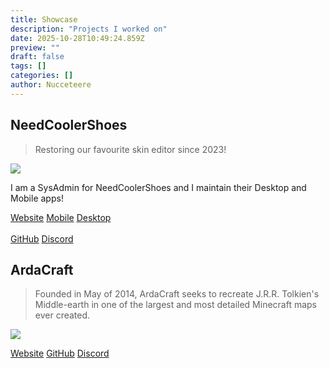 ```yaml
---
title: Showcase
description: "Projects I worked on"
date: 2025-10-28T10:49:24.859Z
preview: ""
draft: false
tags: []
categories: []
author: Nucceteere
---
```


## NeedCoolerShoes

> Restoring our favourite skin editor since 2023!

<a href="https://needcoolershoes.com" target="_blank">
  <img src="/img/ncrs-social.png" />
</a>

I am a SysAdmin for NeedCoolerShoes and I maintain their Desktop and Mobile apps!

[Website](https://needcoolershoes.com/)
[Mobile](https://github.com/NeedCoolerShoes/mobile)
[Desktop](https://github.com/NeedCoolerShoes/needcoolershoes-app)<br><br>
[GitHub](https://github.com/NeedCoolerShoes)
[Discord](https://discord.gg/FEfbZYvQUa)

## ArdaCraft

> Founded in May of 2014, ArdaCraft seeks to recreate J.R.R. Tolkien's Middle-earth in one of the largest and most detailed Minecraft maps ever created.

<a href="https://www.ardacraft.me" target="_blank">
  <img src="/img/ardacraft-bree.png" />
</a>

[Website](https://www.ardacraft.me)
[GitHub](https://github.com/ArdaCraft)
[Discord](https://discord.com/invite/qcYBkCmAKZ)
